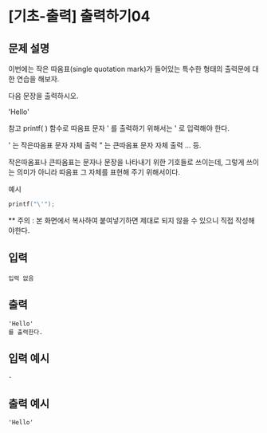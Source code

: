 # [기초-출력] 출력하기04

## 문제 설명
이번에는 작은 따옴표(single quotation mark)가 들어있는
특수한 형태의 출력문에 대한 연습을 해보자.

다음 문장을 출력하시오.

'Hello'

참고
printf( ) 함수로 따옴표 문자 ' 를 출력하기 위해서는 \' 로 입력해야 한다.

\' 는 작은따옴표 문자 자체 출력
\" 는 큰따옴표 문자 자체 출력 …  등.

작은따옴표나 큰따옴표는 문자나 문장을 나타내기 위한 기호들로 쓰이는데,
그렇게 쓰이는 의미가 아니라 따옴표 그 자체를 표현해 주기 위해서이다.

예시
```c
printf("\'");
```
** 주의 : 본 화면에서 복사하여 붙여넣기하면 제대로 되지 않을 수 있으니 직접 작성해야한다.

## 입력
	입력 없음
## 출력
	'Hello'
	를 출력한다.

## 입력 예시
	-
## 출력 예시
	'Hello'